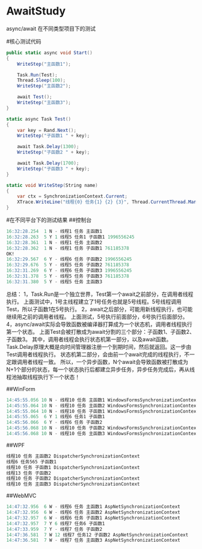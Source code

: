 # AwaitStudy
async/await 在不同类型项目下的测试

#核心测试代码
```C#
public static async void Start()
{
    WriteStep("主函数1");

    Task.Run(Test);
    Thread.Sleep(100);
    WriteStep("主函数2");

    await Test();
    WriteStep("主函数3");
}

static async Task Test()
{
    var key = Rand.Next();
    WriteStep("子函数1 " + key);

    await Task.Delay(1300);
    WriteStep("子函数2 " + key);

    await Task.Delay(1700);
    WriteStep("子函数3 " + key);
}

static void WriteStep(String name)
{
    var ctx = SynchronizationContext.Current;
    XTrace.WriteLine("线程{0} 任务{1} {2} {3}", Thread.CurrentThread.ManagedThreadId, Task.CurrentId, name, ctx?.GetType().Name);
}
```

#在不同平台下的测试结果
##控制台
```SQL
16:32:28.254  1 N - 线程1 任务 主函数1
16:32:28.263  5 Y 1 线程5 任务1 子函数1 1996556245
16:32:28.361  1 N - 线程1 任务 主函数2
16:32:28.362  1 N - 线程1 任务 子函数1 761185378
OK!
16:32:29.567  6 Y - 线程6 任务 子函数2 1996556245
16:32:29.676  5 Y - 线程5 任务 子函数2 761185378
16:32:31.269  6 Y - 线程6 任务 子函数3 1996556245
16:32:31.378  5 Y - 线程5 任务 子函数3 761185378
16:32:31.380  5 Y - 线程5 任务 主函数3
```
总结：
1，Task.Run是一个独立世界，Test第一个await之前部分，在调用者线程执行。
上面测试中，1号主线程建立了1号任务也就是5号线程。5号线程调用Test，所以子函数1在5号执行。
2，await之后部分，可能用新线程执行，也可能继续用之前的调用者线程。
上面测试，5号执行前面部分，6号执行后面部分。
4，async/await实际会导致函数被编译器打算成为一个状态机，调用者线程执行第一个状态。
上面Test会被打散成为await分割的三个部分：子函数1、子函数2、子函数3。
其中，调用者线程会执行状态机第一部分，以及await函数。
Task.Delay原理大概是向时间管理器注册一个到期时间，然后就返回。这一步由Test调用者线程执行。
状态机第二部分，会由前一个await完成的线程执行，不一定跟调用者线程一致。
所以，一个异步函数，N个await会导致函数被打散成为N+1个部分的状态，每一个状态执行后都建立异步任务，异步任务完成后，再从线程池抽取线程执行下一个状态！

##WinForm
```SQL
14:45:55.056 10 N - 线程10 任务 主函数1 WindowsFormsSynchronizationContext
14:45:55.064 10 N - 线程10 任务 主函数2 WindowsFormsSynchronizationContext
14:45:55.064 10 N - 线程10 任务 子函数1 WindowsFormsSynchronizationContext
14:45:55.065  6 Y 1 线程6 任务1 子函数1 
14:45:56.066  6 Y - 线程6 任务 子函数2 
14:45:56.068 10 N - 线程10 任务 子函数2 WindowsFormsSynchronizationContext
14:45:56.068 10 N - 线程10 任务 主函数3 WindowsFormsSynchronizationContext
```

##WPF
```SQL
线程10 任务 主函数2 DispatcherSynchronizationContext
线程6 任务565 子函数1 
线程10 任务 子函数1 DispatcherSynchronizationContext
线程13 任务 子函数2 
线程10 任务 子函数2 DispatcherSynchronizationContext
线程10 任务 主函数3 DispatcherSynchronizationContext
```

##WebMVC
```SQL
14:47:32.956  6 W - 线程6 任务 主函数1 AspNetSynchronizationContext
14:47:32.956  6 W - 线程6 任务 主函数2 AspNetSynchronizationContext
14:47:32.957  6 W - 线程6 任务 子函数1 AspNetSynchronizationContext
14:47:32.957  7 Y 6 线程7 任务6 子函数1 
14:47:33.959  7 Y - 线程7 任务 子函数2 
14:47:36.581  7 W 12 线程7 任务12 子函数2 AspNetSynchronizationContext
14:47:36.581  7 W - 线程7 任务 主函数3 AspNetSynchronizationContext
```